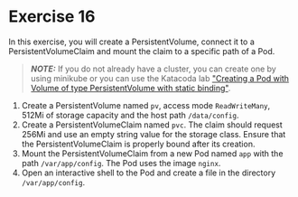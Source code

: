 # Exercise 16

In this exercise, you will create a PersistentVolume, connect it to a PersistentVolumeClaim and mount the claim to a specific path of a Pod.

> **_NOTE:_** If you do not already have a cluster, you can create one by using minikube or you can use the Katacoda lab ["Creating a Pod with Volume of type PersistentVolume with static binding"](https://learning.oreilly.com/labs/8-2-ckad-volumes/9781098105365/).

1. Create a PersistentVolume named `pv`, access mode `ReadWriteMany`, 512Mi of storage capacity and the host path `/data/config`.
2. Create a PersistentVolumeClaim named `pvc`. The claim should request 256Mi and use an empty string value for the storage class. Ensure that the PersistentVolumeClaim is properly bound after its creation.
3. Mount the PersistentVolumeClaim from a new Pod named `app` with the path `/var/app/config`. The Pod uses the image `nginx`.
4. Open an interactive shell to the Pod and create a file in the directory `/var/app/config`.